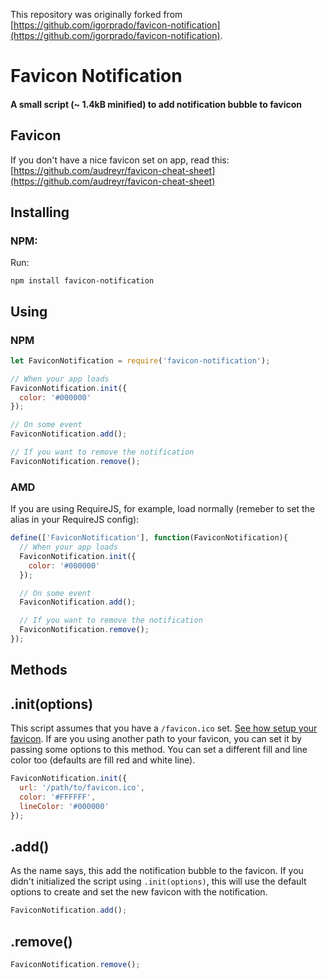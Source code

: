 This repository was originally forked from [https://github.com/igorprado/favicon-notification](https://github.com/igorprado/favicon-notification).

# Favicon Notification
#### A small script (~ 1.4kB minified) to add notification bubble to favicon

## Favicon

If you don't have a nice favicon set on app, read this: [https://github.com/audreyr/favicon-cheat-sheet](https://github.com/audreyr/favicon-cheat-sheet)

## Installing

### NPM:

Run:

```
npm install favicon-notification
```

## Using

### NPM

```js
let FaviconNotification = require('favicon-notification');

// When your app loads
FaviconNotification.init({
  color: '#000000'
});

// On some event
FaviconNotification.add();

// If you want to remove the notification
FaviconNotification.remove();

```

### AMD

If you are using RequireJS, for example, load normally (remeber to set the alias in your RequireJS config):

```js
define(['FaviconNotification'], function(FaviconNotification){
  // When your app loads
  FaviconNotification.init({
    color: '#000000'
  });

  // On some event
  FaviconNotification.add();

  // If you want to remove the notification
  FaviconNotification.remove();
});
```

## Methods

## .init(options)

This script assumes that you have a `/favicon.ico` set. [See how setup your favicon](https://github.com/audreyr/favicon-cheat-sheet). If are you using another path to your favicon, you can set it by passing some options to this method. You can set a different fill and line color too (defaults are fill red and white line).

```js
FaviconNotification.init({
  url: '/path/to/favicon.ico',
  color: '#FFFFFF',
  lineColor: '#000000'
});
```

## .add()

As the name says, this add the notification bubble to the favicon. If you didn't initialized the script using `.init(options)`, this will use the default options to create and set the new favicon with the notification.

```js
FaviconNotification.add();
```
## .remove()

```js
FaviconNotification.remove();
```
